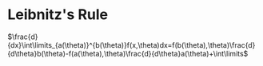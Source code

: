 # Leibnitz's Rule
$\frac{d}{dx}\int\limits_{a(\theta)}^{b(\theta)}f(x,\theta)dx=f(b(\theta),\theta)\frac{d}{d\theta}b(\theta)-f(a(\theta),\theta)\frac{d}{d\theta}a(\theta)+\int\limits$